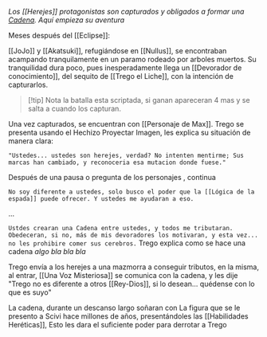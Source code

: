 
_Los [[Herejes]] protagonistas son capturados y obligados a formar una [Cadena](Cadenas). Aquí empieza su aventura_ 

Meses después del [[Eclipse]]:

[[JoJo]] y [[Akatsuki]], refugiándose en [[Nullus]], se encontraban acampando tranquilamente en un paramo rodeado por arboles muertos. Su tranquilidad dura poco, pues inesperadamente llega un [[Devorador de conocimiento]], del sequito de [[Trego el Liche]], con la intención de capturarlos.

> [!tip] Nota
> la batalla esta scriptada, si ganan apareceran 4 mas y se salta a cuando los capturan.

Una vez capturados, se encuentran con [[Personaje de Max]]. Trego se presenta usando el Hechizo Proyectar Imagen, les explica su situación de manera clara:

`"Ustedes... ustedes son herejes, verdad? No intenten mentirme; Sus marcas han cambiado, y reconoceria esa mutacion donde fuese."`

Después de una pausa o pregunta de los personajes , continua

`No soy diferente a ustedes, solo busco el poder que la [[Lógica de la espada]] puede ofrecer. Y ustedes me ayudaran a eso.`

...

`Ustdes crearan una Cadena entre ustedes, y todos me tributaran. Obedeceran, si no, más de mis devoradores los motivaran, y esta vez... no les prohibire comer sus cerebros.`
 Trego explica como se hace una cadena
*algo bla bla bla*

Trego envía a los herejes a una mazmorra a conseguir tributos, en la misma, al entrar, [[Una Voz Misteriosa]] se comunica con la cadena, y les dije "Trego no es diferente a otros [[Rey-Dios]], si lo desean... quédense con lo que es suyo"

La cadena, durante un descanso largo soñaran con La figura que se le presento a Scivi hace millones de años, presentándoles las [[Habilidades Heréticas]], Esto les dara el suficiente poder para derrotar a Trego